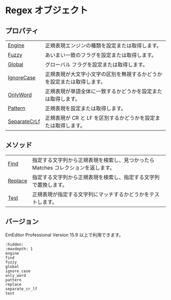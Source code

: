 # Regex オブジェクト

## プロパティ

|     |     |
| --- | --- |
| [Engine](engine) | 正規表現エンジンの種類を設定または取得します。 |
| [Fuzzy](fuzzy) | あいまい一致のフラグを設定または取得します。 |
| [Global](global) | グローバル フラグを設定または取得します。 |
| [IgnoreCase](ignore_case) | 正規表現が大文字小文字の区別を無視するかどうかを設定または取得します。 |
| [OnlyWord](only_word) | 正規表現が単語全体に一致するかどうかを設定または取得します。 |
| [Pattern](pattern) | 正規表現を設定または取得します。 |
| [SeparateCrLf](separate_cr_lf) | 正規表現が CR と LF を区別するかどうかを設定または取得します。 |

## メソッド

|     |     |
| --- | --- |
| [Find](find) | 指定する文字列から正規表現を検索し、見つかったら Matches コレクションを返します。 |
| [Replace](replace) | 指定する文字列から正規表現を検索し、指定する文字列で置換します。 |
| [Test](test) | 正規表現が指定する文字列にマッチするかどうかをテストします。 |

## バージョン

EmEditor Professional Version 15.9 以上で利用できます。


```{toctree}
:hidden:
:maxdepth: 1
engine
find
fuzzy
global
ignore_case
only_word
pattern
replace
separate_cr_lf
test
```
